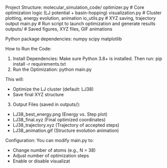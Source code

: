 Project Structure: 
molecular_simulation_code/ 
optimizer.py                 # Core optimization logic (LJ potential + basin-hopping)
visualization.py             # Cluster plotting, energy evolution, animation
io_utils.py                  # XYZ saving, trajectory output 
main.py                      # Run script to launch optimization and generate results 
outputs/                     # Saved figures, XYZ files, GIF animations    
        
Python package dependencies: 
numpy 
scipy 
matplotlib 

How to Run the Code: 
1. Install Dependencies: 
Make sure Python 3.8+ is installed.
Then run: 
pip install -r requirements.txt 
2. Run the Optimization: 
python main.py

This will:
- Optimize the LJ cluster (default: LJ38)
- Save final XYZ structure 
3. Output Files (saved in outputs/):
- LJ38_best_energy.png               (Energy vs. Step plot) 
- LJ38_final.xyz                     (Final optimized coordinates)
- LJ38_trajectory.xyz                (Trajectory of accepted steps)
- LJ38_animation.gif                 (Structure evolution animation)   

Configuration: 
You can modify main.py to: 

- Change number of atoms (e.g., N = 38)
- Adjust number of optimization steps
- Enable or disable visualizat
